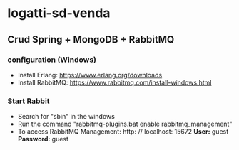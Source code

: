 # logatti-sd-venda

## Crud Spring + MongoDB + RabbitMQ

### configuration (Windows)

* Install Erlang: https://www.erlang.org/downloads
* Install RabbitMQ: https://www.rabbitmq.com/install-windows.html

### Start Rabbit

* Search for "sbin" in the windows
* Run the command "rabbitmq-plugins.bat enable rabbitmq_management"
* To access RabbitMQ Management: http: // localhost: 15672 **User:** guest **Password:** guest
